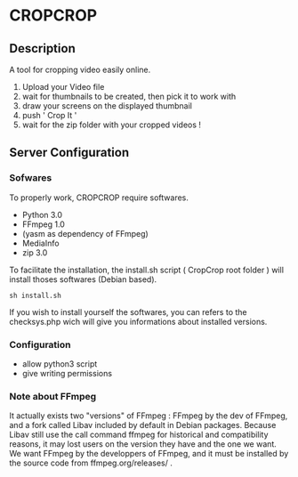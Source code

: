 CROPCROP
========

Description
-----------
A tool for cropping video easily online.

1. Upload your Video file
2. wait for thumbnails to be created, then pick it to work with
3. draw your screens on the displayed thumbnail
4. push ' Crop It '
5. wait for the zip folder with your cropped videos !

Server Configuration
--------------------

### Sofwares

To properly work, CROPCROP require softwares.

* Python 3.0
* FFmpeg 1.0
* (yasm as dependency of FFmpeg)
* MediaInfo
* zip 3.0

To facilitate the installation, the install.sh script ( CropCrop root folder ) will install thoses softwares (Debian based).

	sh install.sh

If you wish to install yourself the softwares, you can refers to the checksys.php wich will give you informations about installed versions.

### Configuration

* allow python3 script
* give writing permissions

### Note about FFmpeg

It actually exists two "versions" of FFmpeg : FFmpeg by the dev of FFmpeg, and a fork called Libav included by default in Debian packages. Because Libav still use the call command ffmpeg for historical and compatibility reasons, it may lost users on the version they have and the one we want. We want FFmpeg by the developpers of FFmpeg, and it must be installed by the source code from ffmpeg.org/releases/ .